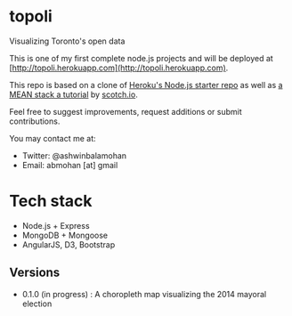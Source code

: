 # topoli

Visualizing Toronto's open data

This is one of my first complete node.js projects and will be deployed at [http://topoli.herokuapp.com](http://topoli.herokuapp.com). 

This repo is based on a clone of [Heroku's Node.js starter repo](https://github.com/heroku/node-js-getting-started) as well as [a MEAN stack a tutorial](http://scotch.io/bar-talk/setting-up-a-mean-stack-single-page-application) by [scotch.io](http://scotch.io/).

Feel free to suggest improvements, request additions or submit contributions.
 
You may contact me at:
- Twitter: @ashwinbalamohan
- Email: abmohan [at] gmail

# Tech stack
- Node.js + Express
- MongoDB + Mongoose
- AngularJS, D3, Bootstrap

## Versions

- 0.1.0 (in progress) : A choropleth map visualizing the 2014 mayoral election
